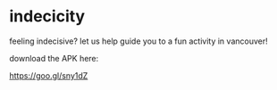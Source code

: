 # indecicity

feeling indecisive?
let us help guide you to a fun activity in vancouver!

download the APK here:

https://goo.gl/sny1dZ